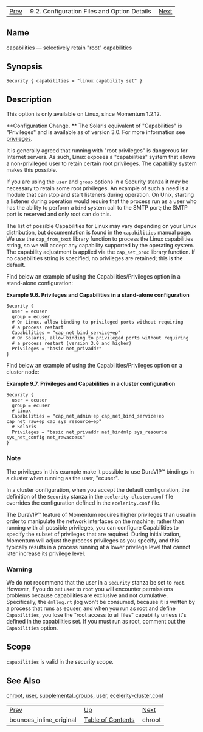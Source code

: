 |     |     |     |
| --- | --- | --- |
| [Prev](conf.ref.bounces_inline_original)  | 9.2. Configuration Files and Option Details |  [Next](conf.ref.chroot.php) |

<a name="conf.ref.capabilities"></a>
## Name

capabilities — selectively retain "root" capabilities

## Synopsis

`Security { capabilities = "linux capability set" }`

<a name="idp8493760"></a>
## Description

This option is only available on Linux, since Momentum 1.2.12.

**Configuration Change. ** The Solaris equivalent of "Capabilities" is "Privileges" and is available as of version 3.0\. For more information see [privileges](conf.ref.privileges "privileges").

It is generally agreed that running with "root privileges" is dangerous for Internet servers. As such, Linux exposes a "capabilities" system that allows a non-privileged user to retain certain root privileges. The capability system makes this possible.

If you are using the `user` and `group` options in a Security stanza it may be necessary to retain some root privileges. An example of such a need is a module that can stop and start listeners during operation. On Unix, starting a listener during operation would require that the process run as a user who has the ability to perform a `bind` system call to the SMTP port; the SMTP port is reserved and only root can do this.

The list of possible Capabilities for Linux may vary depending on your Linux distribution, but documentation is found in the `capabilities` manual page. We use the `cap_from_text` library function to process the Linux capabilities string, so we will accept any capability supported by the operating system. The capability adjustment is applied via the `cap_set_proc` library function. If no capabilities string is specified, no privileges are retained; this is the default.

Find below an example of using the Capabilities/Privileges option in a stand-alone configuration:

<a name="example.capabilities"></a>

**Example 9.6. Privileges and Capabilities in a stand-alone configuration**

```
Security {
  user = ecuser
  group = ecuser
  # On Linux, allow binding to privileged ports without requiring
  # a process restart
  Capabilities = "cap_net_bind_service+ep"
  # On Solaris, allow binding to privileged ports without requiring
  # a process restart (version 3.0 and higher)
  Privileges = "basic net_privaddr"
}
```

Find below an example of using the Capabilities/Privileges option on a cluster node:

<a name="example.capabilities.cluster"></a>

**Example 9.7. Privileges and Capabilities in a cluster configuration**

```
Security {
  user = ecuser
  group = ecuser
  # Linux
  Capabilities = "cap_net_admin+ep cap_net_bind_service+ep cap_net_raw+ep cap_sys_resource+ep"
  # Solaris
  Privileges = "basic net_privaddr net_bindmlp sys_resource sys_net_config net_rawaccess"
}
```

### Note

The privileges in this example make it possible to use DuraVIP™ bindings in a cluster when running as the user, "ecuser".

In a cluster configuration, when you accept the default configuration, the definition of the `Security` stanza in the `ecelerity-cluster.conf` file overrides the configuration defined in the `ecelerity.conf` file.

The DuraVIP™ feature of Momentum requires higher privileges than usual in order to manipulate the network interfaces on the machine; rather than running with all possible privileges, you can configure Capabilities to specify the subset of privileges that are required. During initialization, Momentum will adjust the process privileges as you specify, and this typically results in a process running at a lower privilege level that cannot later increase its privilege level.

### Warning

We do not recommend that the user in a `Security` stanza be set to `root`. However, if you do set `user` to `root` you will encounter permissions problems because capabilities are exclusive and not cumulative. Specifically, the `dmllog.rt` jlog won't be consumed, because it is written by a process that runs as ecuser, and when you run as root and define `Capabilities`, you lose the "root access to all files" capability unless it's defined in the capabilities set. If you must run as root, comment out the `Capabilities` option.

<a name="idp8518384"></a>
## Scope

`capabilities` is valid in the security scope.

<a name="idp8520416"></a>
## See Also

[chroot](conf.ref.chroot "chroot"), [user](conf.ref.user.php "user"), [supplemental_groups](conf.ref.supplemental_groups.php "supplemental_groups"), [user](conf.ref.user.php "user"), [ecelerity-cluster.conf](ecelerity-cluster.conf.php "ecelerity-cluster.conf")

|     |     |     |
| --- | --- | --- |
| [Prev](conf.ref.bounces_inline_original)  | [Up](conf.ref.files.php) |  [Next](conf.ref.chroot.php) |
| bounces_inline_original  | [Table of Contents](index) |  chroot |
